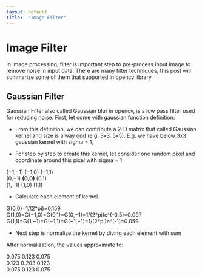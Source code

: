 ```yaml
---
layout: default
title:  "Image Filter"
---
```


# Image Filter
In image processing, filter is important step to pre-process input image to remove noise in input data. There are many filter techniques, this post will summarize some of them that supported in opencv library

## Gaussian Filter
Gaussian Filter also called Gaussian blur in opencv,  is a low pass filter used for reducing noise. First, let come with gaussian function definition:


- From this definition, we can contribute a 2-D matrix that called Gaussian kernel and size is alway odd (e.g: 3x3. 5x5). E.g. we have below 3x3 gaussian kernel with sigma = 1, 

- For step by step to create this kernel, let consider one random pixel and coordinate around this pixel with sigma = 1 
<p> (−1,−1) (−1,0) (−1,1)<br />
(0,−1) <strong>(0,0)</strong> (0,1) <br />
(1,−1) (1,0) (1,1)</p>

- Calculate each element of kernel
<p>G(0,0)=1/(2*pi)=0.159<br />
G(1,0)=G(−1,0)=G(0,1)=G(0,−1)=1/(2*pi)e^(-0.5)=0.097<br />
G(1,1)=G(1,−1)=G(−1,1)=G(−1,−1)=1/(2*pi)e^(-1)=0.059</p>

- Next step is normalize the kernel by diving each element with sum

After normalization, the values approximate to:
<p>0.075 0.123 0.075<br />
0.123 0.203 0.123<br />
0.075 0.123 0.075</p>